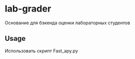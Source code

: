 # lab-grader
Основание для бэкенда оценки лабораторных студентов

## Usage
Использовать скрипт Fast_apy.py
